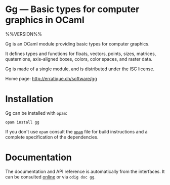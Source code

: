 Gg — Basic types for computer graphics in OCaml
===============================================
%%VERSION%%

Gg is an OCaml module providing basic types for computer graphics.

It defines types and functions for floats, vectors, points, sizes,
matrices, quaternions, axis-aligned boxes, colors, color spaces, and
raster data.

Gg is made of a single module, and is distributed under the ISC
license.

Home page: <http://erratique.ch/software/gg>  

# Installation

Gg can be installed with `opam`:

    opam install gg

If you don't use `opam` consult the [`opam`](opam) file for build
instructions and a complete specification of the dependencies.

# Documentation

The documentation and API reference is automatically from the interfaces.
It can be consulted [online][doc] or via `odig doc gg`.

[doc]: http://erratique.ch/software/gg/doc/Gg
